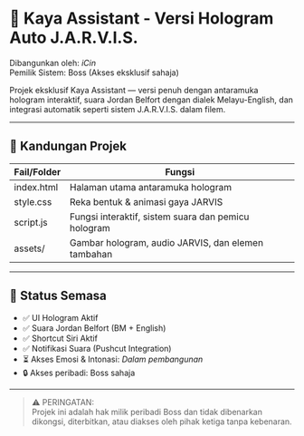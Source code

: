 # 🤖 Kaya Assistant - Versi Hologram Auto J.A.R.V.I.S.

Dibangunkan oleh: *iCin*  
Pemilik Sistem: Boss (Akses eksklusif sahaja)

Projek eksklusif Kaya Assistant — versi penuh dengan antaramuka hologram interaktif, suara Jordan Belfort dengan dialek Melayu-English, dan integrasi automatik seperti sistem J.A.R.V.I.S. dalam filem.

---

## 🔧 Kandungan Projek

| Fail/Folder     | Fungsi                                                  |
|----------------|----------------------------------------------------------|
| index.html    | Halaman utama antaramuka hologram                       |
| style.css     | Reka bentuk & animasi gaya JARVIS                       |
| script.js     | Fungsi interaktif, sistem suara dan pemicu hologram     |
| assets/       | Gambar hologram, audio JARVIS, dan elemen tambahan      |

---

## 🚀 Status Semasa

- ✅ UI Hologram Aktif  
- ✅ Suara Jordan Belfort (BM + English)  
- ✅ Shortcut Siri Aktif  
- ✅ Notifikasi Suara (Pushcut Integration)  
- ⏳ Akses Emosi & Intonasi: *Dalam pembangunan*  
- 🔒 Akses peribadi: Boss sahaja

---

> ⚠️ PERINGATAN:  
> Projek ini adalah hak milik peribadi Boss dan tidak dibenarkan dikongsi, diterbitkan, atau diakses oleh pihak ketiga tanpa kebenaran.
